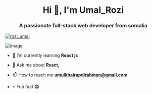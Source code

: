 <h1 align="center">Hi 👋, I'm Umal_Rozi</h1>
<h3 align="center">A passionate full-stack web developer from somalia</h3>
<p align="left"> <a href="https://twitter.com/rozi_umal" target="blank"><img src="https://img.shields.io/twitter/follow/rozi_umal?logo=twitter&style=for-the-badge" alt="rozi_umal" /></a> </p>

![image](https://github.com/umal-Rozi/umal-rozi/assets/109276151/94ae09ca-4554-4f1a-b045-8efa142b0e6d)




- 🌱 I’m currently learning **React js**

- 💬 Ask me about **React,**

- 📫 How to reach me **umulkhairapdirahman@gmail.com**

- ⚡ Fun fact **😊**




